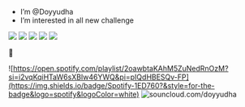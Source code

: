 - I’m @Doyyudha
- I’m interested in all new challenge

<img src="https://img.shields.io/badge/HTML5-E34F26?style=for-the-badge&logo=html5&logoColor=white" />
<img src="https://img.shields.io/badge/PHP-777BB4?style=for-the-badge&logo=php&logoColor=white" />
<img src="https://img.shields.io/badge/Kotlin-B125EA?style=for-the-badge&logo=kotlin&logoColor=white" />
<img src="https://img.shields.io/badge/JavaScript-323330?style=for-the-badge&logo=javascript&logoColor=F7DF1E" />
<img src="https://img.shields.io/badge/Codeigniter-EF4223?style=for-the-badge&logo=codeigniter&logoColor=white" />

🫩

![https://open.spotify.com/playlist/2oawbtaKAhM5ZuNedRnOzM?si=i2vqKqiHTaW6sXBIw46YWQ&pi=pIQdHBESQv-FP](https://img.shields.io/badge/Spotify-1ED760?&style=for-the-badge&logo=spotify&logoColor=white)
![souncloud.com/doyyudha](https://img.shields.io/badge/SoundCloud-FF3300?style=for-the-badge&logo=soundcloud&logoColor=white)


<!---
Doyyudha/Doyyudha is a ✨ special ✨ repository because its `README.md` (this file) appears on your GitHub profile.
You can click the Preview link to take a look at your changes.
--->
